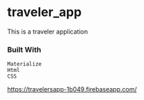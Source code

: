 # traveler_app

This is a traveler application

### Built With

```
Materialize
Html
CSS
```
https://travelersapp-1b049.firebaseapp.com/
